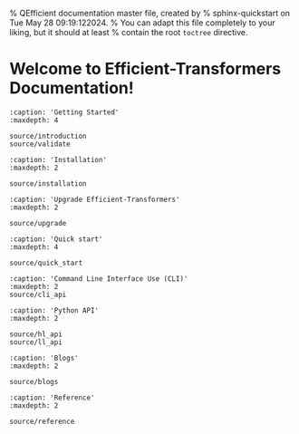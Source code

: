 % QEfficient documentation master file, created by
% sphinx-quickstart on Tue May 28 09:19:122024.
% You can adapt this file completely to your liking, but it should at least
% contain the root `toctree` directive.

Welcome to Efficient-Transformers Documentation!
========================================

  
<!-- ```{include} ../README.md
   :relative-images: 
```   -->
 

```{toctree}
:caption: 'Getting Started'
:maxdepth: 4
 
source/introduction
source/validate
```


```{toctree}
:caption: 'Installation'
:maxdepth: 2

source/installation
```

```{toctree}
:caption: 'Upgrade Efficient-Transformers'
:maxdepth: 2

source/upgrade
```

```{toctree}
:caption: 'Quick start'
:maxdepth: 4

source/quick_start
```

```{toctree}
:caption: 'Command Line Interface Use (CLI)'
:maxdepth: 2
source/cli_api
```

 
```{toctree}
:caption: 'Python API'
:maxdepth: 2

source/hl_api
source/ll_api

```
 
```{toctree}
:caption: 'Blogs'
:maxdepth: 2

source/blogs

```

```{toctree}
:caption: 'Reference'
:maxdepth: 2

source/reference

```
